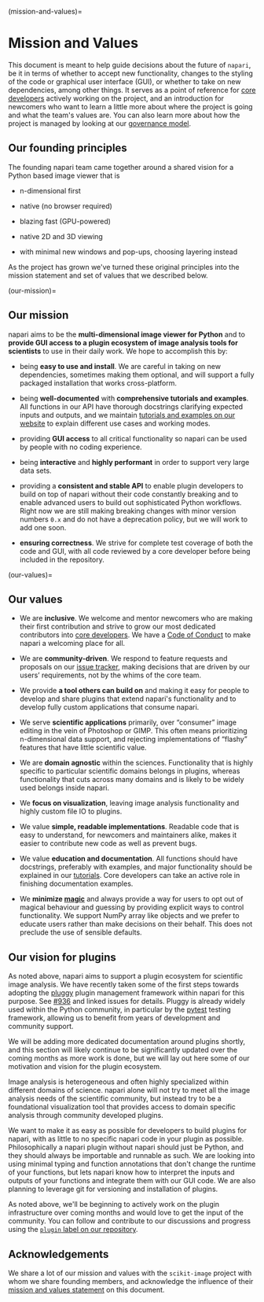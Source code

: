 (mission-and-values)=
# Mission and Values

This document is meant to help guide decisions about the future of `napari`, be it in terms of
whether to accept new functionality, changes to the styling of the code or graphical user interface (GUI),
or whether to take on new dependencies, among other things. It serves as a point of reference for [core developers](core-dev-guide) actively working on the project, and an introduction for
newcomers who want to learn a little more about where the project is going and what the team's
values are. You can also learn more about how the project is managed by looking at our [governance model](napari-governance).

## Our founding principles

The founding napari team came together around a shared vision for a Python based image viewer that is

- n-dimensional first

- native (no browser required)

- blazing fast (GPU-powered)

- native 2D and 3D viewing

- with minimal new windows and pop-ups, choosing layering instead

As the project has grown we've turned these original principles into the mission statement and set of values that we described below.

(our-mission)=
## Our mission

napari aims to be the **multi-dimensional image viewer for Python** and to **provide GUI access to a plugin ecosystem of image analysis tools for scientists** to use in their daily work. We hope to accomplish this by:

- being **easy to use and install**. We are careful in taking on new dependencies, sometimes making them optional, and will support a fully packaged installation that works cross-platform.

- being **well-documented** with **comprehensive tutorials and examples**. All functions in our API have thorough docstrings clarifying expected inputs and outputs, and we maintain [tutorials and examples on our website](http://napari.org) to explain different use cases and working modes.

- providing **GUI access** to all critical functionality so napari can be used by people with no coding experience.

- being **interactive** and **highly performant** in order to support very large data sets.

- providing a **consistent and stable API** to enable plugin developers to build on top of napari without their code constantly breaking and to enable advanced users to build out sophisticated Python workflows. Right now we are still making breaking changes with minor version numbers `0.x` and do not have a deprecation policy, but we will work to add one soon.  

- **ensuring correctness**. We strive for complete test coverage of both the code and GUI, with all code reviewed by a core developer before being included in the repository.

(our-values)=
## Our values

- We are **inclusive**. We welcome and mentor newcomers who are making their first contribution and strive to grow our most dedicated contributors into [core developers](core-dev-guide). We have a [Code of Conduct](napari-coc) to make napari
a welcoming place for all.

- We are **community-driven**. We respond to feature requests and proposals on our [issue tracker](https://github.com/napari/napari/issues), making decisions that are driven by our users’ requirements, not by the whims of the core team.

- We provide **a tool others can build on** and making it easy for people to develop and share plugins that extend napari's functionality and to develop fully custom applications that consume napari.

- We serve **scientific applications** primarily, over “consumer” image editing in the vein of Photoshop or GIMP. This often means prioritizing n-dimensional data support, and rejecting implementations of “flashy” features that have little scientific value.

- We are **domain agnostic** within the sciences. Functionality that is highly specific to particular scientific domains belongs in plugins, whereas functionality that cuts across many domains and is likely to be widely used belongs inside napari.

- We **focus on visualization**, leaving image analysis functionality and highly custom file IO to plugins.

- We value **simple, readable implementations**. Readable code that is easy to understand, for newcomers and maintainers alike, makes it easier to contribute new code as well as prevent bugs.

- We value **education and documentation**. All functions should have docstrings, preferably with examples, and major functionality should be explained in our [tutorials](https://napari.org/tutorials). Core developers can take an active role in finishing documentation examples.

- We **minimize [magic](https://en.wikipedia.org/wiki/Magic_(programming))** and always provide a way for users to opt out of magical behaviour and guessing by providing explicit ways to control functionality. We support NumPy array like objects and we prefer to educate users rather than make decisions on their behalf. This does not preclude the use of sensible defaults.

## Our vision for plugins

As noted above, napari aims to support a plugin ecosystem for scientific image analysis. We have recently taken some of the first steps towards adopting the [pluggy](https://pluggy.readthedocs.io/en/latest/) plugin management framework within napari for this purpose. See [#936](https://github.com/napari/napari/issues/936) and linked issues for details. Pluggy is already widely used within the Python community, in particular by the [pytest](https://docs.pytest.org/en/latest/index.html) testing framework, allowing us to benefit from years of development and community support.

We will be adding more dedicated documentation around plugins shortly, and this section will likely continue to be significantly updated over the coming months as more work is done, but we will lay out here some of our motivation and vision for the plugin ecosystem.

Image analysis is heterogeneous and often highly specialized within different domains of science. napari alone will not try to meet all the image analysis needs of the scientific community, but instead try to be a foundational visualization tool that provides access to domain specific analysis through community developed plugins.

We want to make it as easy as possible for developers to build plugins for napari, with as little to no specific napari code in your plugin as possible. Philosophically a napari plugin without napari should just be Python, and they should always be importable and runnable as such. We are looking into using minimal typing and function annotations that don't change the runtime of your functions, but lets napari know how to interpret the inputs and outputs of your functions and integrate them with our GUI code. We are also planning to leverage git for versioning and installation of plugins.

As noted above, we'll be beginning to actively work on the plugin infrastructure over coming months and would love to get the input of the community. You can follow and contribute to our discussions and progress using the [`plugin` label on our repository](https://github.com/napari/napari/labels/plugins).

## Acknowledgements

We share a lot of our mission and values with the `scikit-image` project with whom we share founding members, and acknowledge the influence of their [mission and values statement](https://scikit-image.org/docs/dev/values.html) on this document.
